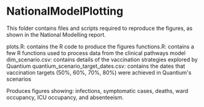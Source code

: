 # NationalModelPlotting

This folder contains files and scripts required to reproduce the figures, as shown in the National Modelling report. 

plots.R: contains the R code to produce the figures
functions.R: contains a few R functions used to process data from the clinical pathways model
dim_scenario.csv: contains details of the vaccination strategies explored by Quantium
quantium_scenario_target_dates.csv: contains the dates that vaccination targets (50%, 60%, 70%, 80%) were achieved in Quantium's scenarios

Produces figures showing: infections, symptomatic cases, deaths, ward occupancy, ICU occupancy, and absenteeism.
